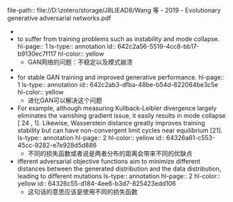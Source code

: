 file-path:: file://D:\zotero/storage/J8LIEAD8/Wang 等 - 2019 - Evolutionary generative adversarial networks.pdf

-
- to suffer from training problems such as instability and mode collapse.
  hl-page:: 1
  ls-type:: annotation
  id:: 642c2a56-5519-4cc8-bb17-b9130ec7f117
  hl-color:: yellow
	- GAN网络的问题：不稳定以及模式崩溃
-
- for stable GAN training and improved generative performance.
  hl-page:: 1
  ls-type:: annotation
  id:: 642c2ab3-dfba-48be-b54d-622064be3c5e
  hl-color:: yellow
	- 进化GAN可以解决这个问题
- For example, although measuring Kullback-Leibler divergence largely eliminates the vanishing gradient issue, it easily results in mode collapse [ 24 , 1]. Likewise, Wasserstein distance greatly improves training stability but can have non-convergent limit cycles near equilibrium [21].
  ls-type:: annotation
  hl-page:: 2
  hl-color:: yellow
  id:: 64326a61-c553-45cc-9282-e7e928d5d886
	- 不同的损失函数或者说是两者分布的距离会带来不同的优缺点
- ifferent adversarial objective functions aim to minimize different distances between the generated distribution and the data distribution, leading to different mutations
  ls-type:: annotation
  hl-page:: 2
  hl-color:: yellow
  id:: 64326c55-d184-4ee6-b3d7-825423edd106
	- 这句话的意思应该是使用不同的损失函数